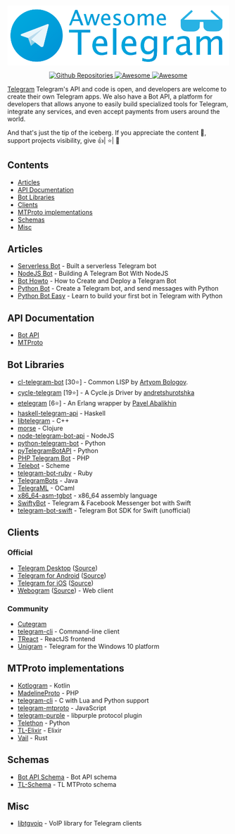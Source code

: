 [<img src="https://github.com/flutegram/awesome-telegram/blob/main/github_header.png?raw=true" align="center" width="850">](https://telegram.org/)


<p align="center">
  <a href="https://github.com/search?q=telegram&type=Repositories">
    <img alt="Github Repositories" src="https://img.shields.io/badge/Repos-116683-brightgreen.svg" />
  </a>
  <a href="https://github.com/sindresorhus/awesome">
    <img alt="Awesome" src="https://cdn.rawgit.com/sindresorhus/awesome/d7305f38d29fed78fa85652e3a63e154dd8e8829/media/badge.svg" />
  </a>
   <a href="https://twitter.com/telegram">
    <img alt="Awesome" src="https://img.shields.io/twitter/url/https/twitter.com/telegram.svg?style=social&label=Follow%20%40telegram" />
  </a>
</p>


<a href="https://telegram.org/">Telegram</a> Telegram's API and code is open, and developers are welcome to create their own Telegram apps. We also have a Bot API, a platform for developers that allows anyone to easily build specialized tools for Telegram, integrate any services, and even accept payments from users around the world.

And that's just the tip of the iceberg.
If you appreciate the content 📖, support projects visibility, give 👍| ⭐| 👏


## Contents

- [Articles](#articles)
- [API Documentation](#api-documentation)
- [Bot Libraries](#bot-libraries)
- [Clients](#clients)
- [MTProto implementations](#mtproto-implementations)
- [Schemas](#schemas)
- [Misc](#misc)

## Articles
- [Serverless Bot](https://medium.com/free-code-camp/how-to-build-a-server-less-telegram-bot-227f842f4706) - Built a serverless Telegram bot
- [NodeJS Bot](https://codingwithmanny.medium.com/building-a-telegram-bot-with-nodejs-46660f05b42f) - Building A Telegram Bot With NodeJS
- [Bot Howto](https://medium.com/hackernoon/how-to-create-and-deploy-a-telegram-bot-2addd8aec6b4) - How to Create and Deploy a Telegram Bot
- [Python Bot](https://medium.com/@ManHay_Hong/how-to-create-a-telegram-bot-and-send-messages-with-python-4cf314d9fa3e) - Create a Telegram bot, and send messages with Python
- [Python Bot Easy](https://medium.com/free-code-camp/learn-to-build-your-first-bot-in-telegram-with-python-4c99526765e4) - Learn to build your first bot in Telegram with Python

## API Documentation
- [Bot API](https://core.telegram.org/bots/api)
- [MTProto](https://core.telegram.org/mtproto)

## Bot Libraries
- [cl-telegram-bot](https://github.com/40ants/cl-telegram-bot) [30⭐] - Common LISP by [Artyom Bologov](https://github.com/aartaka).
- [cycle-telegram](https://github.com/goodmind/cycle-telegram) [19⭐] - A Cycle.js Driver by [andretshurotshka](https://github.com/goodmind)
- [etelegram](https://github.com/tnt-dev/etelegram) [6⭐] - An Erlang wrapper by [Pavel Abalikhin](https://github.com/tnt-dev)
- [haskell-telegram-api](http://github.com/klappvisor/haskell-telegram-api) - Haskell
- [libtelegram](https://github.com/slowriot/libtelegram) - C++
- [morse](https://github.com/Otann/morse) - Clojure
- [node-telegram-bot-api](https://github.com/yagop/node-telegram-bot-api) - NodeJS
- [python-telegram-bot](https://github.com/python-telegram-bot/python-telegram-bot) - Python
- [pyTelegramBotAPI](https://github.com/eternnoir/pyTelegramBotAPI/) - Python
- [PHP Telegram Bot](https://github.com/php-telegram-bot/core) - PHP
- [Telebot](https://github.com/KnairdA/Telebot) - Scheme
- [telegram-bot-ruby](https://github.com/atipugin/telegram-bot-ruby) - Ruby
- [TelegramBots](https://github.com/rubenlagus/TelegramBots) - Java
- [TelegraML](https://github.com/nv-vn/TelegraML) - OCaml
- [x86_64-asm-tgbot](https://github.com/StefanoBelli/x86_64-asm-tgbot) - x86_64 assembly language
- [SwiftyBot](https://github.com/FabrizioBrancati/SwiftyBot) - Telegram & Facebook Messenger bot with Swift
- [telegram-bot-swift](https://github.com/zmeyc/telegram-bot-swift) - Telegram Bot SDK for Swift (unofficial)

## Clients

### Official
- [Telegram Desktop](https://desktop.telegram.org) ([Source](https://github.com/telegramdesktop/tdesktop))
- [Telegram for Android](https://play.google.com/store/apps/details?id=org.telegram.messenger) ([Source](https://github.com/DrKLO/Telegram))
- [Telegram for iOS](https://itunes.apple.com/gb/app/telegram-messenger/id686449807?mt=8) ([Source](https://github.com/peter-iakovlev/Telegram))
- [Webogram](https://web.telegram.org) ([Source](https://github.com/zhukov/webogram)) - Web client

### Community
- [Cutegram](http://aseman.co/en/products/cutegram/)
- [telegram-cli](https://github.com/vysheng/tg) - Command-line client
- [TReact](https://github.com/goodmind/treact) - ReactJS frontend
- [Unigram](https://github.com/UnigramDev/Unigram) - Telegram for the Windows 10 platform

## MTProto implementations

- [Kotlogram](https://github.com/badoualy/kotlogram) - Kotlin
- [MadelineProto](https://github.com/danog/MadelineProto) - PHP
- [telegram-cli](https://github.com/vysheng/tg) - C with Lua and Python support
- [telegram-mtproto](https://github.com/zerobias/telegram-mtproto) - JavaScript
- [telegram-purple](https://github.com/majn/telegram-purple) - libpurple protocol plugin
- [Telethon](https://github.com/LonamiWebs/Telethon) - Python
- [TL-Elixir](https://gitlab.com/snippets/1664390) - Elixir
- [Vail](https://github.com/JuanPotato/Vail) - Rust

## Schemas
- [Bot API Schema](https://github.com/tranql/telegram-bot-api-schema) - Bot API schema
- [TL-Schema](https://github.com/stek29/tl-schema) - TL MTProto schema

## Misc
- [libtgvoip](https://github.com/grishka/libtgvoip) - VoIP library for Telegram clients
